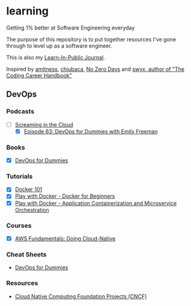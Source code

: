 # learning

Getting 1% better at Software Engineering everyday

The purpose of this repository is to put together resources I've gone through to level up as a software engineer.

This is also my [Learn-In-Public Journal](https://github.com/Jestfer/learning/tree/master/journal).

Inspired by [amitness](https://github.com/amitness/learning), [chiubaca](https://github.com/chiubaca/learning), [No Zero Days](https://medium.com/@fayadh56/the-concept-of-no-more-zero-days-and-why-motivation-is-fleeting-9c1c307f8948) and [swyx, author of "The Coding Career Handbook"](https://www.swyx.io/)

## DevOps

### Podcasts

- [ ] [Screaming in the Cloud](https://www.lastweekinaws.com/podcast/screaming-in-the-cloud/)
  - [x] [Episode 63: DevOps for Dummies with Emily Freeman](https://www.lastweekinaws.com/podcast/screaming-in-the-cloud/episode-63-devops-for-dummies-with-emily-freeman/)

### Books

- [x] [DevOps for Dummies](https://www.goodreads.com/book/show/41544326-devops-for-dummies)

### Tutorials

- [x] [Docker 101](https://www.docker.com/101-tutorial)
- [x] [Play with Docker - Docker for Beginners](https://training.play-with-docker.com/beginner-linux/)
- [x] [Play with Docker - Application Containerization and Microservice Orchestration](https://training.play-with-docker.com/microservice-orchestration/)

### Courses

- [x] [AWS Fundamentals: Going Cloud-Native](https://www.coursera.org/learn/aws-fundamentals-going-cloud-native)

### Cheat Sheets

- [DevOps for Dummies](https://www.dummies.com/business/operations-management/devops-for-dummies-cheat-sheet/)

### Resources

- [Cloud Native Computing Foundation Projects (CNCF)](https://www.cncf.io/projects/)
